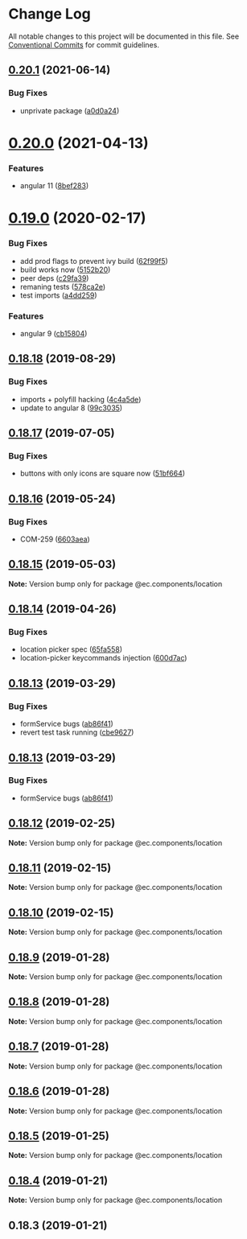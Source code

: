 # Change Log

All notable changes to this project will be documented in this file.
See [Conventional Commits](https://conventionalcommits.org) for commit guidelines.

## [0.20.1](https://github.com/entrecode/ec.components/compare/@ec.components/location@0.20.0...@ec.components/location@0.20.1) (2021-06-14)


### Bug Fixes

* unprivate package ([a0d0a24](https://github.com/entrecode/ec.components/commit/a0d0a2482e8fbac91fcbac506c5b3dc3e24be24b))





# [0.20.0](https://github.com/entrecode/ec.components/compare/@ec.components/location@0.19.0...@ec.components/location@0.20.0) (2021-04-13)


### Features

* angular 11 ([8bef283](https://github.com/entrecode/ec.components/commit/8bef28349678ae533f1793ab725f743da24cf2fa))





# [0.19.0](https://github.com/entrecode/ec.components/compare/@ec.components/location@0.18.18...@ec.components/location@0.19.0) (2020-02-17)


### Bug Fixes

* add prod flags to prevent ivy build ([62f99f5](https://github.com/entrecode/ec.components/commit/62f99f5))
* build works now ([5152b20](https://github.com/entrecode/ec.components/commit/5152b20))
* peer deps ([c29fa39](https://github.com/entrecode/ec.components/commit/c29fa39))
* remaning tests ([578ca2e](https://github.com/entrecode/ec.components/commit/578ca2e))
* test imports ([a4dd259](https://github.com/entrecode/ec.components/commit/a4dd259))


### Features

* angular 9 ([cb15804](https://github.com/entrecode/ec.components/commit/cb15804))





## [0.18.18](https://github.com/entrecode/ec.components/compare/@ec.components/location@0.18.17...@ec.components/location@0.18.18) (2019-08-29)


### Bug Fixes

* imports + polyfill hacking ([4c4a5de](https://github.com/entrecode/ec.components/commit/4c4a5de))
* update to angular 8 ([99c3035](https://github.com/entrecode/ec.components/commit/99c3035))





## [0.18.17](https://github.com/entrecode/ec.components/compare/@ec.components/location@0.18.16...@ec.components/location@0.18.17) (2019-07-05)


### Bug Fixes

* buttons with only icons are square now ([51bf664](https://github.com/entrecode/ec.components/commit/51bf664))





## [0.18.16](https://github.com/entrecode/ec.components/compare/@ec.components/location@0.18.15...@ec.components/location@0.18.16) (2019-05-24)


### Bug Fixes

* COM-259 ([6603aea](https://github.com/entrecode/ec.components/commit/6603aea))





## [0.18.15](https://github.com/entrecode/ec.components/compare/@ec.components/location@0.18.14...@ec.components/location@0.18.15) (2019-05-03)

**Note:** Version bump only for package @ec.components/location





## [0.18.14](https://github.com/entrecode/ec.components/compare/@ec.components/location@0.18.13...@ec.components/location@0.18.14) (2019-04-26)


### Bug Fixes

* location picker spec ([65fa558](https://github.com/entrecode/ec.components/commit/65fa558))
* location-picker keycommands injection ([600d7ac](https://github.com/entrecode/ec.components/commit/600d7ac))





## [0.18.13](https://github.com/entrecode/ec.components/compare/@ec.components/location@0.18.12...@ec.components/location@0.18.13) (2019-03-29)


### Bug Fixes

* formService bugs ([ab86f41](https://github.com/entrecode/ec.components/commit/ab86f41))
* revert test task running ([cbe9627](https://github.com/entrecode/ec.components/commit/cbe9627))





## [0.18.13](https://github.com/entrecode/ec.components/compare/@ec.components/location@0.18.12...@ec.components/location@0.18.13) (2019-03-29)


### Bug Fixes

* formService bugs ([ab86f41](https://github.com/entrecode/ec.components/commit/ab86f41))





## [0.18.12](https://github.com/entrecode/ec.components/compare/@ec.components/location@0.18.11...@ec.components/location@0.18.12) (2019-02-25)

**Note:** Version bump only for package @ec.components/location





## [0.18.11](https://github.com/entrecode/ec.components/compare/@ec.components/location@0.18.10...@ec.components/location@0.18.11) (2019-02-15)

**Note:** Version bump only for package @ec.components/location





## [0.18.10](https://github.com/entrecode/ec.components/compare/@ec.components/location@0.18.9...@ec.components/location@0.18.10) (2019-02-15)

**Note:** Version bump only for package @ec.components/location





## [0.18.9](https://github.com/entrecode/ec.components/compare/@ec.components/location@0.18.8...@ec.components/location@0.18.9) (2019-01-28)

**Note:** Version bump only for package @ec.components/location





## [0.18.8](https://github.com/entrecode/ec.components/compare/@ec.components/location@0.18.7...@ec.components/location@0.18.8) (2019-01-28)

**Note:** Version bump only for package @ec.components/location





## [0.18.7](https://github.com/entrecode/ec.components/compare/@ec.components/location@0.18.6...@ec.components/location@0.18.7) (2019-01-28)

**Note:** Version bump only for package @ec.components/location





## [0.18.6](https://github.com/entrecode/ec.components/compare/@ec.components/location@0.18.5...@ec.components/location@0.18.6) (2019-01-28)

**Note:** Version bump only for package @ec.components/location





## [0.18.5](https://github.com/entrecode/ec.components/compare/@ec.components/location@0.18.4...@ec.components/location@0.18.5) (2019-01-25)

**Note:** Version bump only for package @ec.components/location





## [0.18.4](https://github.com/entrecode/ec.components/compare/@ec.components/location@0.18.4...@ec.components/location@0.18.4) (2019-01-21)

**Note:** Version bump only for package @ec.components/location





## 0.18.3 (2019-01-21)
